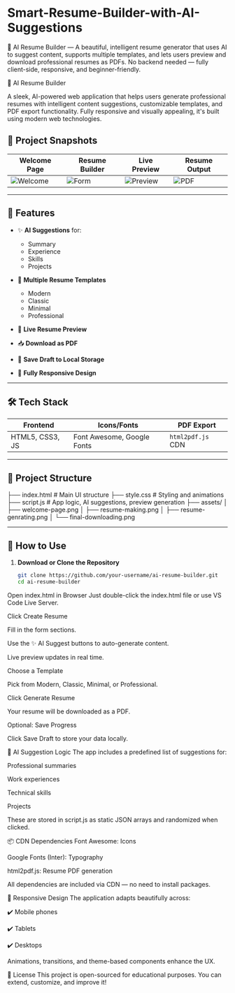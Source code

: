 # Smart-Resume-Builder-with-AI-Suggestions
🚀 AI Resume Builder — A beautiful, intelligent resume generator that uses AI to suggest content, supports multiple templates, and lets users preview and download professional resumes as PDFs. No backend needed — fully client-side, responsive, and beginner-friendly.

 🌟 AI Resume Builder

A sleek, AI-powered web application that helps users generate professional resumes with intelligent content suggestions, customizable templates, and PDF export functionality. Fully responsive and visually appealing, it's built using modern web technologies.

## 📸 Project Snapshots

| Welcome Page | Resume Builder | Live Preview | Resume Output |
|--------------|----------------|--------------|----------------|
| ![Welcome](assets/welcome-page.png) | ![Form](assets/resume-making.png) | ![Preview](assets/resume-genrating.png) | ![PDF](assets/final-downloading.png) |

---

## 🚀 Features

- ✨ **AI Suggestions** for:
  - Summary
  - Experience
  - Skills
  - Projects

- 🎨 **Multiple Resume Templates**
  - Modern
  - Classic
  - Minimal
  - Professional

- 📄 **Live Resume Preview**
- 📥 **Download as PDF**
- 💾 **Save Draft to Local Storage**
- 📱 **Fully Responsive Design**

---

## 🛠️ Tech Stack

| Frontend       | Icons/Fonts    | PDF Export      |
|----------------|----------------|-----------------|
| HTML5, CSS3, JS | Font Awesome, Google Fonts | `html2pdf.js` CDN |

---

## 📂 Project Structure

├── index.html # Main UI structure
├── style.css # Styling and animations
├── script.js # App logic, AI suggestions, preview generation
├── assets/
│ ├── welcome-page.png
│ ├── resume-making.png
│ ├── resume-genrating.png
│ └── final-downloading.png

---

## 🧪 How to Use

1. **Download or Clone the Repository**
   ```bash
   git clone https://github.com/your-username/ai-resume-builder.git
   cd ai-resume-builder
Open index.html in Browser
Just double-click the index.html file or use VS Code Live Server.

Click Create Resume

Fill in the form sections.

Use the ✨ AI Suggest buttons to auto-generate content.

Live preview updates in real time.

Choose a Template

Pick from Modern, Classic, Minimal, or Professional.

Click Generate Resume

Your resume will be downloaded as a PDF.

Optional: Save Progress

Click Save Draft to store your data locally.

🧠 AI Suggestion Logic
The app includes a predefined list of suggestions for:

Professional summaries

Work experiences

Technical skills

Projects

These are stored in script.js as static JSON arrays and randomized when clicked.

📦 CDN Dependencies
Font Awesome: Icons

Google Fonts (Inter): Typography

html2pdf.js: Resume PDF generation

All dependencies are included via CDN — no need to install packages.

📱 Responsive Design
The application adapts beautifully across:

✔️ Mobile phones

✔️ Tablets

✔️ Desktops

Animations, transitions, and theme-based components enhance the UX.

📜 License
This project is open-sourced for educational purposes. You can extend, customize, and improve it!

